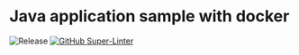 # Java application sample with docker

![Release](https://github.com/krol3/java-docker/workflows/Release/badge.svg)
[![GitHub Super-Linter](https://github.com/krol3/java-docker/workflows/Lint%20Code%20Base/badge.svg)](https://github.com/marketplace/actions/super-linter)
